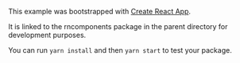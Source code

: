 This example was bootstrapped with [Create React App](https://github.com/facebook/create-react-app).

It is linked to the rncomponents package in the parent directory for development purposes.

You can run `yarn install` and then `yarn start` to test your package.

